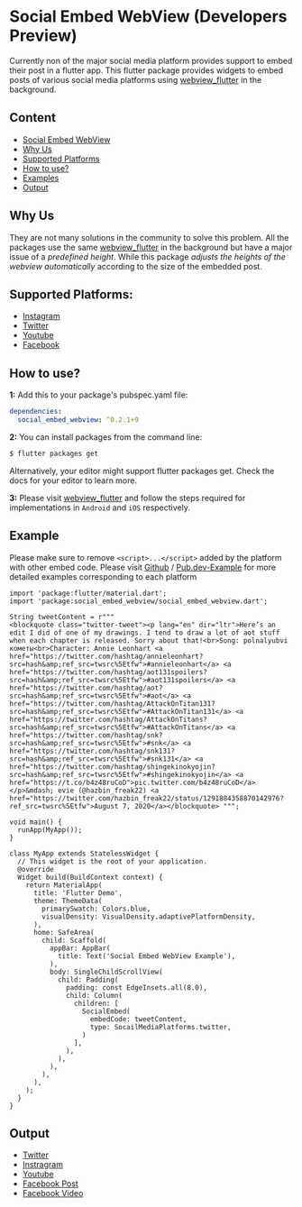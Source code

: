 # Social Embed WebView (Developers Preview) 
Currently non of the major social media platform provides support to embed their post in a flutter app. This flutter package provides widgets to embed posts of various social media platforms using [webview_flutter](https://pub.dev/packages/webview_flutter) in the background.

## Content
* [Social Embed WebView](#social-embed-webView)
* [Why Us](#why-us)
* [Supported Platforms](#supported-platforms)
* [How to use?](#how-to-use)
* [Examples](#example)
* [Output](#output)

## Why Us
They are not many solutions in the community to solve this problem. All the packages use the same [webview_flutter](https://pub.dev/packages/webview_flutter) in the background but have a major issue of a *predefined height*. While this package *adjusts the heights of the webview automatically* according to the size of the embedded post.

## Supported Platforms:
* [Instagram](https://instagram.com)
* [Twitter](https://twitter.com)
* [Youtube](https://youtube.com)
* [Facebook](https://facebook.com)

## How to use?
**1:** Add this to your package's pubspec.yaml file:

```yaml
dependencies:
  social_embed_webview: ^0.2.1+9
```

**2:** You can install packages from the command line:

```bash
$ flutter packages get
```

Alternatively, your editor might support flutter packages get. Check the docs for your editor to learn more.


**3:** Please visit [webview_flutter](https://pub.dev/packages/webview_flutter_plus#how-to-use) and follow the steps required for implementations in `Android` and `iOS` respectively.

## Example
Please make sure to remove `<script>...</script>` added by the platform with other embed code.
Please visit [Github](https://github.com/aker99/social_embed_webview/blob/master/example/lib/main.dart) / [Pub.dev-Example](https://pub.dev/packages/social_embed_webview/example) for more detailed examples corresponding to each platform
```
import 'package:flutter/material.dart';
import 'package:social_embed_webview/social_embed_webview.dart';

String tweetContent = r"""
<blockquote class="twitter-tweet"><p lang="en" dir="ltr">Here’s an edit I did of one of my drawings. I tend to draw a lot of aot stuff when each chapter is released. Sorry about that!<br>Song: polnalyubvi кометы<br>Character: Annie Leonhart <a href="https://twitter.com/hashtag/annieleonhart?src=hash&amp;ref_src=twsrc%5Etfw">#annieleonhart</a> <a href="https://twitter.com/hashtag/aot131spoilers?src=hash&amp;ref_src=twsrc%5Etfw">#aot131spoilers</a> <a href="https://twitter.com/hashtag/aot?src=hash&amp;ref_src=twsrc%5Etfw">#aot</a> <a href="https://twitter.com/hashtag/AttackOnTitan131?src=hash&amp;ref_src=twsrc%5Etfw">#AttackOnTitan131</a> <a href="https://twitter.com/hashtag/AttackOnTitans?src=hash&amp;ref_src=twsrc%5Etfw">#AttackOnTitans</a> <a href="https://twitter.com/hashtag/snk?src=hash&amp;ref_src=twsrc%5Etfw">#snk</a> <a href="https://twitter.com/hashtag/snk131?src=hash&amp;ref_src=twsrc%5Etfw">#snk131</a> <a href="https://twitter.com/hashtag/shingekinokyojin?src=hash&amp;ref_src=twsrc%5Etfw">#shingekinokyojin</a> <a href="https://t.co/b4z48ruCoD">pic.twitter.com/b4z48ruCoD</a></p>&mdash; evie (@hazbin_freak22) <a href="https://twitter.com/hazbin_freak22/status/1291884358870142976?ref_src=twsrc%5Etfw">August 7, 2020</a></blockquote> """;

void main() {
  runApp(MyApp());
}

class MyApp extends StatelessWidget {
  // This widget is the root of your application.
  @override
  Widget build(BuildContext context) {
    return MaterialApp(
      title: 'Flutter Demo',
      theme: ThemeData(
        primarySwatch: Colors.blue,
        visualDensity: VisualDensity.adaptivePlatformDensity,
      ),
      home: SafeArea(
        child: Scaffold(
          appBar: AppBar(
            title: Text('Social Embed WebView Example'),
          ),
          body: SingleChildScrollView(
            child: Padding(
              padding: const EdgeInsets.all(8.0),
              child: Column(
                children: [
                  SocialEmbed(
                    embedCode: tweetContent,
                    type: SocailMediaPlatforms.twitter,
                  )
                ],
              ),
            ),
          ),
        ),
      ),
    );
  }
}

```
## Output

* [Twitter](outputs/facebook_post.jpeg) 
* [Instragram](outputs/insta.jpeg)
* [Youtube](outputs/youtube.jpeg)  
* [Facebook Post](outputs/facebook_post.jpeg)
* [Facebook Video](outputs/facebook_video.jpeg)  